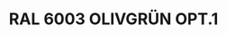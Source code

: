 ---
layout: product
title: "RAL 6003 OLIVGRÜN OPT.1"
price: "300" 
desc: "Akrilna boja 17mL"
img_path: "/assets/img/A.MIG-0001.jpg"
brand: "AMMO"
available: true
special_offer: false
new: false
soon: false
cat: "020000"
subcat: "020100"
subsubcat: "020101"
sifra: "A.MIG-0001"
popular: true
---